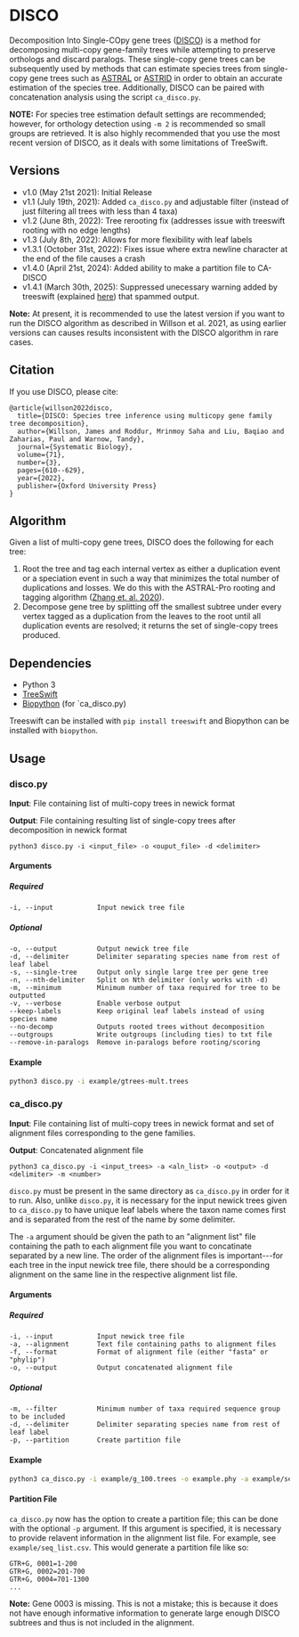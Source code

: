 # DISCO

Decomposition Into Single-COpy gene trees ([DISCO](https://doi.org/10.1093/sysbio/syab070)) is a method for decomposing multi-copy gene-family trees while attempting to preserve orthologs and discard paralogs. These single-copy gene trees can be subsequently used by methods that can estimate species trees from single-copy gene trees such as [ASTRAL](https://github.com/smirarab/ASTRAL) or [ASTRID](https://github.com/pranjalv123/ASTRID) in order to obtain an accurate estimation of the species tree. Additionally, DISCO can be paired with concatenation analysis using the script `ca_disco.py`. 

**NOTE:** For species tree estimation default settings are recommended; however, for orthology detection using `-m 2` is recommended so small groups are retrieved. It is also highly recommended that you use the most recent version of DISCO, as it deals with some limitations of TreeSwift.

## Versions

- v1.0 (May 21st 2021): Initial Release
- v1.1 (July 19th, 2021): Added `ca_disco.py` and adjustable filter (instead of just filtering all trees with less than 4 taxa)
- v1.2 (June 8th, 2022): Tree rerooting fix (addresses issue with treeswift rooting with no edge lengths)
- v1.3 (July 8th, 2022): Allows for more flexibility with leaf labels
- v1.3.1 (October 31st, 2022): Fixes issue where extra newline character at the end of the file causes a crash 
- v1.4.0 (April 21st, 2024): Added ability to make a partition file to CA-DISCO
- v1.4.1 (March 30th, 2025): Suppressed unecessary warning added by treeswift (explained [here](https://github.com/jsdoublel/DISCO/issues/6)) that spammed output.

**Note:** At present, it is recommended to use the latest version if you want to run the DISCO algorithm as described in Willson et al. 2021, as using earlier versions can causes results inconsistent with the DISCO algorithm in rare cases. 

## Citation

If you use DISCO, please cite:
```
@article{willson2022disco,
  title={DISCO: Species tree inference using multicopy gene family tree decomposition},
  author={Willson, James and Roddur, Mrinmoy Saha and Liu, Baqiao and Zaharias, Paul and Warnow, Tandy},
  journal={Systematic Biology},
  volume={71},
  number={3},
  pages={610--629},
  year={2022},
  publisher={Oxford University Press}
}
```

## Algorithm

Given a list of multi-copy gene trees, DISCO does the following for each tree:

1. Root the tree and tag each internal vertex as either a duplication event or a speciation event in such a way that minimizes the total number of duplications and losses. We do this with the ASTRAL-Pro rooting and tagging algorithm ([Zhang et. al. 2020](https://doi.org/10.1093/molbev/msaa139)).
2. Decompose gene tree by splitting off the smallest subtree under every vertex tagged as a duplication from the leaves to the root until all duplication events are resolved; it returns the set of single-copy trees produced.

## Dependencies

- Python 3
- [TreeSwift](https://github.com/niemasd/TreeSwift)
- [Biopython](https://biopython.org/) (for `ca_disco.py)

Treeswift can be installed with `pip install treeswift` and Biopython can be installed with `biopython`.

## Usage

### disco.py

**Input**: File containing list of multi-copy trees in newick format

**Output**: File containing resulting list of single-copy trees after decomposition in newick format

```
python3 disco.py -i <input_file> -o <ouput_file> -d <delimiter>
```

#### Arguments

##### Required

```
-i, --input           Input newick tree file
```

##### Optional

```
-o, --output          Output newick tree file
-d, --delimiter       Delimiter separating species name from rest of leaf label
-s, --single-tree     Output only single large tree per gene tree 
-n, --nth-delimiter   Split on Nth delimiter (only works with -d)
-m, --minimum         Minimum number of taxa required for tree to be outputted
-v, --verbose         Enable verbose output
--keep-labels         Keep original leaf labels instead of using species name
--no-decomp           Outputs rooted trees without decomposition
--outgroups           Write outgroups (including ties) to txt file
--remove-in-paralogs  Remove in-paralogs before rooting/scoring
```

#### Example

```bash
python3 disco.py -i example/gtrees-mult.trees
```

### ca_disco.py

**Input**: File containing list of multi-copy trees in newick format and set of alignment files corresponding to the gene families.

**Output**: Concatenated alignment file

```
python3 ca_disco.py -i <input_trees> -a <aln_list> -o <output> -d <delimiter> -m <number> 
```

`disco.py` must be present in the same directory as `ca_disco.py` in order for it to run. Also, unlike `disco.py`, it is necessary for the input newick trees given to `ca_disco.py` to have unique leaf labels where the taxon name comes first and is separated from the rest of the name by some delimiter. 

The `-a` argument should be given the path to an "alignment list" file containing the path to each alignment file you want to concatinate separated by a new line. The order of the alignment files is important---for each tree in the input newick tree file, there should be a corresponding alignment on the same line in the respective alignment list file.  

#### Arguments

##### Required

```
-i, --input           Input newick tree file
-a, --alignment       Text file containing paths to alignment files
-f, --format          Format of alignment file (either "fasta" or "phylip")
-o, --output          Output concatenated alignment file
```

##### Optional
```
-m, --filter          Minimum number of taxa required sequence group to be included
-d, --delimiter       Delimiter separating species name from rest of leaf label
-p, --partition       Create partition file
```

#### Example

```bash 
python3 ca_disco.py -i example/g_100.trees -o example.phy -a example/seq_list.csv -f phylip
```

#### Partition File

`ca_disco.py` now has the option to create a partition file; this can be done with the optional `-p` argument. If this argument is specified, it is necessary to provide relavent information in the alignment list file. For example, see `example/seq_list.csv`. This would generate a partition file like so:
```
GTR+G, 0001=1-200
GTR+G, 0002=201-700
GTR+G, 0004=701-1300
...
```
**Note:** Gene 0003 is missing. This is not a mistake; this is because it does not have enough informative information to generate large enough DISCO subtrees and thus is not included in the alignment.

